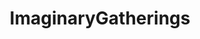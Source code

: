 ---
title: ImaginaryGatherings
crosslinks:
- DnD
- epicmounts
- ImaginaryTemples
- ImaginaryBeasts
---